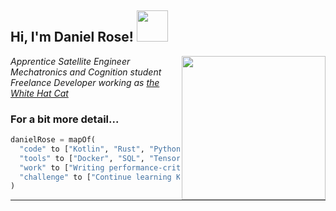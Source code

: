 <h2> Hi, I'm Daniel Rose! <img src="https://media.giphy.com/media/h741oEMnAUIILdX0kU/giphy.gif" width="50"></h2>
<img align='right' src="https://cdn.pixabay.com/photo/2017/03/23/12/32/arduino-2168193_960_720.png" width="230">
<p><em>Apprentice Satellite Engineer</br>Mechatronics and Cognition student<br>Freelance Developer working as <a href="https://whitehatcat.net">the White Hat Cat</a> 
</em></p>

### For a bit more detail... 

```python
danielRose = mapOf(
  "code" to ["Kotlin", "Rust", "Python", "Julia"],
  "tools" to ["Docker", "SQL", "Tensorflow", "Nginx"],
  "work" to ["Writing performance-critical embedded applications in Rust"]
  "challenge" to ["Continue learning Kotlin!"]
)

```
---

